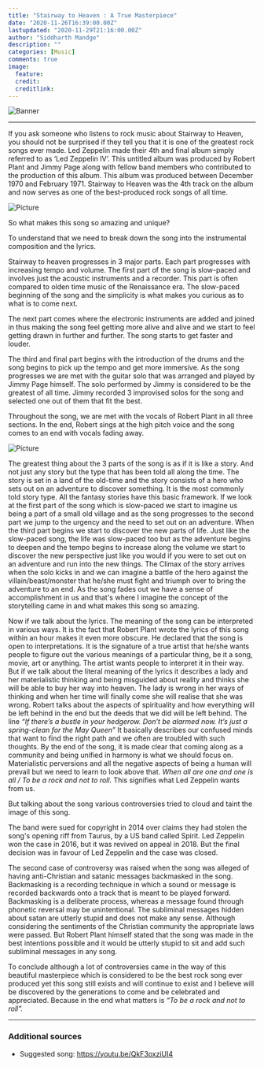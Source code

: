 ```yaml
---
title: "Stairway to Heaven : A True Masterpiece"
date: "2020-11-26T16:39:00.00Z"
lastupdated: "2020-11-29T21:16:00.00Z"
author: "Siddharth Mandge"
description: ""
categories: [Music]
comments: true
image:
  feature: 
  credit: 
  creditlink: 
---
```


![Banner]()

---

If you ask someone who listens to rock music about Stairway to Heaven, you should not be surprised if they tell you that it is one of the greatest rock songs ever made. Led Zeppelin made their 4th and final album simply referred to as ‘Led Zeppelin IV’. This untitled album was produced by Robert Plant and Jimmy Page along with fellow band members who contributed to the production of this album. This album was produced between December 1970 and February 1971. Stairway to Heaven was the 4th track on the album and now serves as one of the best-produced rock songs of all time. 

![Picture]()

So what makes this song so amazing and unique?

To understand that we need to break down the song into the instrumental composition and the lyrics. 

Stairway to heaven progresses in 3 major parts. Each part progresses with increasing tempo and volume. The first part of the song is slow-paced and involves just the acoustic instruments and a recorder. This part is often compared to olden time music of the Renaissance era. The slow-paced beginning of the song and the simplicity is what makes you curious as to what is to come next. 

The next part comes where the electronic instruments are added and joined in thus making the song feel getting more alive and alive and we start to feel getting drawn in further and further. The song starts to get faster and louder.

The third and final part begins with the introduction of the drums and the song begins to pick up the tempo and get more immersive. As the song progresses we are met with the guitar solo that was arranged and played by Jimmy Page himself. The solo performed by Jimmy is considered to be the greatest of all time. Jimmy recorded 3 improvised solos for the song and selected one out of them that fit the best.

Throughout the song, we are met with the vocals of Robert Plant in all three sections. In the end, Robert sings at the high pitch voice and the song comes to an end with vocals fading away.

![Picture]()

The greatest thing about the 3 parts of the song is as if it is like a story. And not just any story but the type that has been told all along the time. The story is set in a land of the old-time and the story consists of a  hero who sets out on an adventure to discover something. It is the most commonly told story type. All the fantasy stories have this basic framework. If we look at the first part of the song which is slow-paced we start to imagine us being a part of a small old village and as the song progresses to the second part we jump to the urgency and the need to set out on an adventure. When the third part begins we start to discover the new parts of life. Just like the slow-paced song, the life was slow-paced too but as the adventure begins to deepen and the tempo begins to increase along the volume we start to discover the new perspective just like you would if you were to set out on an adventure and run into the new things. The Climax of the story arrives when the solo kicks in and we can imagine a battle of the hero against the villain/beast/monster that he/she must fight and triumph over to bring the adventure to an end. As the song fades out we have a sense of accomplishment in us and that's where I imagine the concept of the storytelling came in and what makes this song so amazing.

Now if we talk about the lyrics. The meaning of the song can be interpreted in various ways. It is the fact that Robert Plant wrote the lyrics of this song within an hour makes it even more obscure. He declared that the song is open to interpretations. It is the signature of a true artist that he/she wants people to figure out the various meanings of a particular thing, be it a song, movie, art or anything. The artist wants people to interpret it in their way. But if we talk about the literal meaning of the lyrics it describes a lady and her materialistic thinking and being misguided about reality and thinks she will be able to buy her way into heaven. The lady is wrong in her ways of thinking and when her time will finally come she will realise that she was wrong. Robert talks about the aspects of spirituality and how everything will be left behind in the end but the deeds that we did will be left behind. The line _“If there’s a bustle in your hedgerow. Don’t be alarmed now. It’s just a spring-clean for the May Queen”_ It basically describes our confused minds that want to find the right path and we often are troubled with such thoughts. By the end of the song, it is made clear that coming along as a community and being unified in harmony is what we should focus on. Materialistic perversions and all the negative aspects of being a human will prevail but we need to learn to look above that. _When all are one and one is all / To be a rock and not to roll._ This signifies what Led Zeppelin wants from us. 

But talking about the song various controversies tried to cloud and taint the image of this song.

The band were sued for copyright in 2014 over claims they had stolen the song's opening riff from Taurus, by a US band called Spirit. Led Zeppelin won the case in 2016, but it was revived on appeal in 2018. But the final decision was in favour of Led Zeppelin and the case was closed.

The second case of controversy was raised when the song was alleged of having anti-Christian and satanic messages backmasked in the song. Backmasking is a recording technique in which a sound or message is recorded backwards onto a track that is meant to be played forward. Backmasking is a deliberate process, whereas a message found through phonetic reversal may be unintentional. The subliminal messages hidden about satan are utterly stupid and does not make any sense. Although considering the sentiments of the Christian community the appropriate laws were passed. But Robert Plant himself stated that the song was made in the best intentions possible and it would be utterly stupid to sit and add such subliminal messages in any song. 

To conclude although a lot of controversies came in the way of this beautiful masterpiece which is considered to be the best rock song ever produced yet this song still exists and will continue to exist and I believe will be discovered by the generations to come and be celebrated and appreciated. Because in the end what matters is _“To be a rock and not to roll”._

---
### Additional sources

- Suggested song: https://youtu.be/QkF3oxziUI4